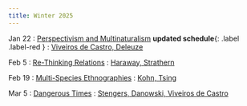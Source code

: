 ```yaml
---
title: Winter 2025 
---
```


Jan 22 
: [Perspectivism and Multinaturalism](#) **updated schedule**{: .label .label-red }
  : [Viveiros de Castro, Deleuze](#)

Feb 5
: [Re-Thinking Relations](#)
  : [Haraway, Strathern](#)

Feb 19
: [Multi-Species Ethnographies](#)
  : [Kohn, Tsing](#)

Mar 5
: [Dangerous Times](#)
  : [Stengers, Danowski, Viveiros de Castro](#)
